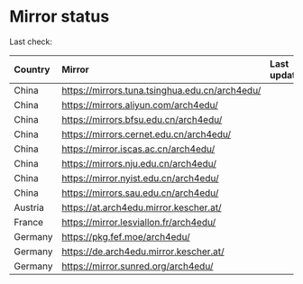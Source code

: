<script src="./time.js"></script>
# Mirror status
Last check: <script type="text/javascript">localize(1706138312.4929733);</script>

|Country|Mirror|Last update|
|:------|:-----|:----------|
|China|https://mirrors.tuna.tsinghua.edu.cn/arch4edu/|<script type="text/javascript">localize(1706121158);</script>|
|China|https://mirrors.aliyun.com/arch4edu/|<script type="text/javascript">localize(1706121158);</script>|
|China|https://mirrors.bfsu.edu.cn/arch4edu/|<script type="text/javascript">localize(1706078199);</script>|
|China|https://mirrors.cernet.edu.cn/arch4edu/|<script type="text/javascript">localize(1706121158);</script>|
|China|https://mirror.iscas.ac.cn/arch4edu/|<script type="text/javascript">localize(1706121158);</script>|
|China|https://mirrors.nju.edu.cn/arch4edu/|<script type="text/javascript">localize(1706034792);</script>|
|China|https://mirror.nyist.edu.cn/arch4edu/|<script type="text/javascript">localize(1706121158);</script>|
|China|https://mirrors.sau.edu.cn/arch4edu/|<script type="text/javascript">localize(1706121158);</script>|
|Austria|https://at.arch4edu.mirror.kescher.at/|<script type="text/javascript">localize(1706121158);</script>|
|France|https://mirror.lesviallon.fr/arch4edu/|<script type="text/javascript">localize(1706078199);</script>|
|Germany|https://pkg.fef.moe/arch4edu/|<script type="text/javascript">localize(1706121158);</script>|
|Germany|https://de.arch4edu.mirror.kescher.at/|<script type="text/javascript">localize(1706121158);</script>|
|Germany|https://mirror.sunred.org/arch4edu/|<script type="text/javascript">localize(1706121158);</script>|

<script src="./tablefilter/tablefilter.js"></script>
<script src="./table.js"></script>